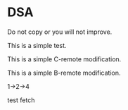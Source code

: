 # DSA

Do not copy or you will not improve.

This is a simple test.

This is a simple C-remote modification.

This is a simple B-remote modification.

1->2->4

test fetch
